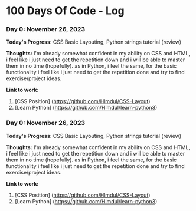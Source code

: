 # 100 Days Of Code - Log

### Day 0: November 26, 2023 

**Today's Progress**: CSS Basic Layouting, Python strings tutorial (review)

**Thoughts:** I'm already somewhat confident in my ability on CSS and HTML, i feel like i just need to get the repetition down and i will be able to master them in no time (hopefully). as in Python, i feel the same, for the basic functionality i feel like i just need to get the repetition done and try to find exercise/project ideas.

**Link to work:** 
1. [CSS Position] (https://github.com/Hlmdul/CSS-Layout)
2. [Learn Python] (https://github.com/Hlmdul/learn-python3)

### Day 0: November 26, 2023 

**Today's Progress**: CSS Basic Layouting, Python strings tutorial (review)

**Thoughts:** I'm already somewhat confident in my ability on CSS and HTML, i feel like i just need to get the repetition down and i will be able to master them in no time (hopefully). as in Python, i feel the same, for the basic functionality i feel like i just need to get the repetition done and try to find exercise/project ideas.

**Link to work:** 
1. [CSS Position] (https://github.com/Hlmdul/CSS-Layout)
2. [Learn Python] (https://github.com/Hlmdul/learn-python3)


